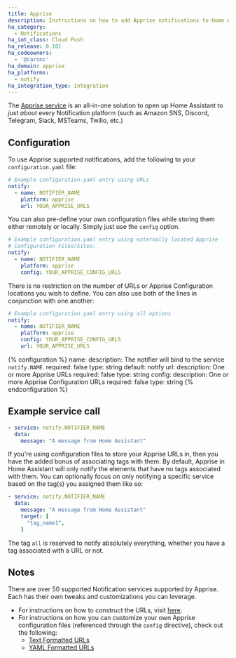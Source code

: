 ```yaml
---
title: Apprise
description: Instructions on how to add Apprise notifications to Home Assistant.
ha_category:
  - Notifications
ha_iot_class: Cloud Push
ha_release: 0.101
ha_codeowners:
  - '@caronc'
ha_domain: apprise
ha_platforms:
  - notify
ha_integration_type: integration
---
```


The [Apprise service](https://github.com/caronc/apprise/) is an all-in-one solution to open up Home Assistant to _just about_ every Notification platform (such as Amazon SNS, Discord, Telegram, Slack, MSTeams, Twilio, etc.)

## Configuration

To use Apprise supported notifications, add the following to your `configuration.yaml` file:

```yaml
# Example configuration.yaml entry using URLs
notify:
  - name: NOTIFIER_NAME
    platform: apprise
    url: YOUR_APPRISE_URLS
```

You can also pre-define your own configuration files while storing them either remotely or locally. Simply just use the `config` option.

```yaml
# Example configuration.yaml entry using externally located Apprise
# Configuration Files/Sites:
notify:
  - name: NOTIFIER_NAME
    platform: apprise
    config: YOUR_APPRISE_CONFIG_URLS
```

There is no restriction on the number of URLs or Apprise Configuration locations you wish to define. You can also use both of the lines in conjunction with one another:

```yaml
# Example configuration.yaml entry using all options
notify:
  - name: NOTIFIER_NAME
    platform: apprise
    config: YOUR_APPRISE_CONFIG_URLS
    url: YOUR_APPRISE_URLS
```

{% configuration %}
name:
  description: The notifier will bind to the service `notify.NAME`.
  required: false
  type: string
  default: notify
url:
  description: One or more Apprise URLs
  required: false
  type: string
config:
  description: One or more Apprise Configuration URLs
  required: false
  type: string
{% endconfiguration %}

## Example service call

```yaml
- service: notify.NOTIFIER_NAME
  data:
    message: "A message from Home Assistant"
```

If you're using configuration files to store your Apprise URLs in, then you have the added bonus of associating tags with them. By default, Apprise in Home Assistant will only notify the elements that have no tags associated with them. You can optionally focus on only notifying a specific service based on the tag(s) you assigned them like so:

```yaml
- service: notify.NOTIFIER_NAME
  data:
    message: "A message from Home Assistant"
    target: [
      "tag_name1",
    ]
```

The tag `all` is reserved to notify absolutely everything, whether you have a tag associated with a URL or not.

## Notes

There are over 50 supported Notification services supported by Apprise. Each has their own tweaks and customizations you can leverage.

- For instructions on how to construct the URLs, visit [here](https://github.com/caronc/apprise/wiki#notification-services).
- For instructions on how you can customize your own Apprise configuration files (referenced through the `config` directive), check out the following:
  - [Text Formatted URLs](https://github.com/caronc/apprise/wiki/config_text)
  - [YAML Formatted URLs](https://github.com/caronc/apprise/wiki/config_yaml)
